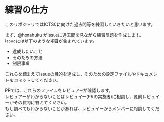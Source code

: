 # 練習の仕方
このリポジトリではICTSCに向けた過去問等を練習していきたいと思います。  

まず、@honahuku がissueに過去問を見ながら練習問題を作成します。  
issueには以下のような項目が含まれています。  

- 達成したいこと
- そのための方法
- 制限事項

これらを踏まえてissueの目的を達成し、そのための設定ファイルやドキュメントをコミットしてください。  

PRでは、これらのファイルをレビュアーが確認します。  
レビュアーがわからないことはレビュイー(PRの実施者)に相談し、原則レビュイーがその質問に答えてください。  
もし調べてもわからないことがあれば、レビュイーからメンバーに相談してください。  
